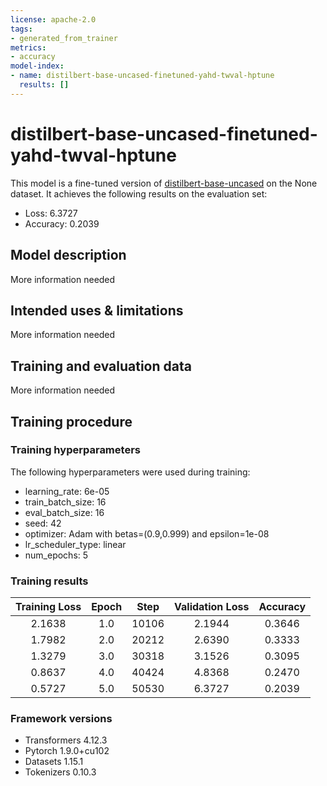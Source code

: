 ```yaml
---
license: apache-2.0
tags:
- generated_from_trainer
metrics:
- accuracy
model-index:
- name: distilbert-base-uncased-finetuned-yahd-twval-hptune
  results: []
---
```


<!-- This model card has been generated automatically according to the information the Trainer had access to. You
should probably proofread and complete it, then remove this comment. -->

# distilbert-base-uncased-finetuned-yahd-twval-hptune

This model is a fine-tuned version of [distilbert-base-uncased](https://huggingface.co/distilbert-base-uncased) on the None dataset.
It achieves the following results on the evaluation set:
- Loss: 6.3727
- Accuracy: 0.2039

## Model description

More information needed

## Intended uses & limitations

More information needed

## Training and evaluation data

More information needed

## Training procedure

### Training hyperparameters

The following hyperparameters were used during training:
- learning_rate: 6e-05
- train_batch_size: 16
- eval_batch_size: 16
- seed: 42
- optimizer: Adam with betas=(0.9,0.999) and epsilon=1e-08
- lr_scheduler_type: linear
- num_epochs: 5

### Training results

| Training Loss | Epoch | Step  | Validation Loss | Accuracy |
|:-------------:|:-----:|:-----:|:---------------:|:--------:|
| 2.1638        | 1.0   | 10106 | 2.1944          | 0.3646   |
| 1.7982        | 2.0   | 20212 | 2.6390          | 0.3333   |
| 1.3279        | 3.0   | 30318 | 3.1526          | 0.3095   |
| 0.8637        | 4.0   | 40424 | 4.8368          | 0.2470   |
| 0.5727        | 5.0   | 50530 | 6.3727          | 0.2039   |


### Framework versions

- Transformers 4.12.3
- Pytorch 1.9.0+cu102
- Datasets 1.15.1
- Tokenizers 0.10.3

